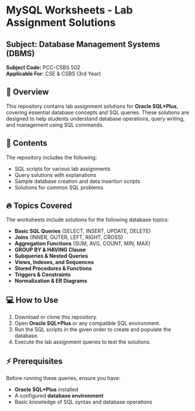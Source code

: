 # MySQL Worksheets - Lab Assignment Solutions

## Subject: Database Management Systems (DBMS)  
**Subject Code:** PCC-CSBS 502  
**Applicable For:** CSE & CSBS (3rd Year)  

## 📌 Overview
This repository contains lab assignment solutions for **Oracle SQL*Plus**, covering essential database concepts and SQL queries. These solutions are designed to help students understand database operations, query writing, and management using SQL commands.

## 📂 Contents
The repository includes the following:
- SQL scripts for various lab assignments
- Query solutions with explanations
- Sample database creation and data insertion scripts
- Solutions for common SQL problems

## 🔥 Topics Covered
The worksheets include solutions for the following database topics:
- **Basic SQL Queries** (SELECT, INSERT, UPDATE, DELETE)
- **Joins** (INNER, OUTER, LEFT, RIGHT, CROSS)
- **Aggregation Functions** (SUM, AVG, COUNT, MIN, MAX)
- **GROUP BY & HAVING Clause**
- **Subqueries & Nested Queries**
- **Views, Indexes, and Sequences**
- **Stored Procedures & Functions**
- **Triggers & Constraints**
- **Normalization & ER Diagrams**

## 💻 How to Use
1. Download or clone this repository.
2. Open **Oracle SQL*Plus** or any compatible SQL environment.
3. Run the SQL scripts in the given order to create and populate the database.
4. Execute the lab assignment queries to test the solutions.

## ⚡ Prerequisites
Before running these queries, ensure you have:
- **Oracle SQL*Plus** installed
- A configured **database environment**
- Basic knowledge of SQL syntax and database operations



